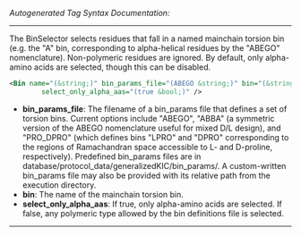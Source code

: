 <!-- THIS IS AN AUTOGENERATED FILE: Don't edit it directly, instead change the schema definition in the code itself. -->

_Autogenerated Tag Syntax Documentation:_

---
The BinSelector selects residues that fall in a named mainchain torsion bin (e.g. the "A" bin, corresponding to alpha-helical residues by the "ABEGO" nomenclature). Non-polymeric residues are ignored. By default, only alpha-amino acids are selected, though this can be disabled.

```xml
<Bin name="(&string;)" bin_params_file="(ABEGO &string;)" bin="(&string;)"
        select_only_alpha_aas="(true &bool;)" />
```

-   **bin_params_file**: The filename of a bin_params file that defines a set of torsion bins. Current options include "ABEGO", "ABBA" (a symmetric version of the ABEGO nomenclature useful for mixed D/L design), and "PRO_DPRO" (which defines bins "LPRO" and "DPRO" corresponding to the regions of Ramachandran space accessible to L- and D-proline, respectively). Predefined bin_params files are in database/protocol_data/generalizedKIC/bin_params/. A custom-written bin_params file may also be provided with its relative path from the execution directory.
-   **bin**: The name of the mainchain torsion bin.
-   **select_only_alpha_aas**: If true, only alpha-amino acids are selected. If false, any polymeric type allowed by the bin definitions file is selected.

---
